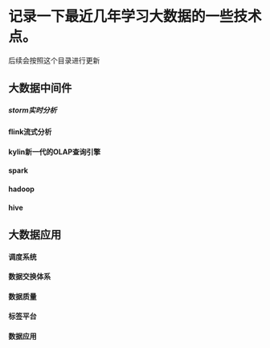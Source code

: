 # 记录一下最近几年学习大数据的一些技术点。
后续会按照这个目录进行更新

## 大数据中间件
##### storm实时分析

#### flink流式分析 

#### kylin新一代的OLAP查询引擎

#### spark 

#### hadoop

#### hive


## 大数据应用

#### 调度系统

#### 数据交换体系

#### 数据质量

#### 标签平台

#### 数据应用

